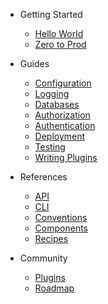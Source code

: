- Getting Started

  - [Hello World](getting-started/hello-world)
  - [Zero to Prod](getting-started/zero-to-prod)

- Guides

  - [Configuration](guides/configuration)
  - [Logging](guides/logging)
  - [Databases](guides/databases)
  - [Authorization](guides/authorization)
  - [Authentication](guides/authentication)
  - [Deployment](guides/deployment)
  - [Testing](guides/testing)
  - [Writing Plugins](guides/writing-plugins)

- References

  - [API](references/api)
  - [CLI](references/cli)
  - [Conventions](references/conventions)
  - [Components](references/components)
  - [Recipes](references/recipes)

- Community

  - [Plugins](community/plugins)
  - [Roadmap](community/roadmap)
